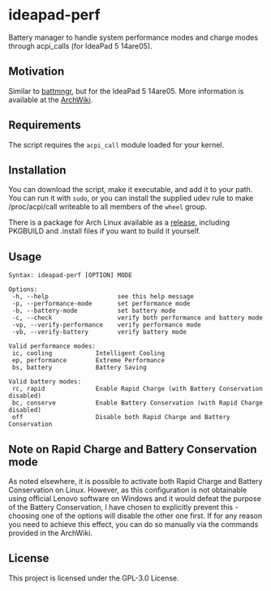 # ideapad-perf
Battery manager to handle system performance modes and charge modes through acpi_calls (for IdeaPad 5 14are05). 

## Motivation

Similar to [battmngr](https://github.com/0xless/battmngr), but for the IdeaPad 5 14are05. More information is available at the [ArchWiki](https://wiki.archlinux.org/title/Lenovo_IdeaPad_5_14are05).

## Requirements

The script requires the `acpi_call` module loaded for your kernel.

## Installation

You can download the script, make it executable, and add it to your path. You can run it with `sudo`, or you can install the supplied udev rule to make /proc/acpi/call writeable to all members of the `wheel` group.

There is a package for Arch Linux available as a [release](https://github.com/korikori/ideapad-perf/releases/), including PKGBUILD and .install files if you want to build it yourself.

## Usage

```
Syntax: ideapad-perf [OPTION] MODE

Options:
 -h, --help                   see this help message
 -p, --performance-mode       set performance mode
 -b, --battery-mode           set battery mode
 -c, --check                  verify both performance and battery mode
 -vp, --verify-performance    verify performance mode
 -vb, --verify-battery        verify battery mode

Valid performance modes:
 ic, cooling            Intelligent Cooling
 ep, performance        Extreme Performance
 bs, battery            Battery Saving

Valid battery modes:
 rc, rapid              Enable Rapid Charge (with Battery Conservation disabled)
 bc, conserve           Enable Battery Conservation (with Rapid Charge disabled)
 off                    Disable both Rapid Charge and Battery Conservation
```

## Note on Rapid Charge and Battery Conservation mode

As noted elsewhere, it is possible to activate both Rapid Charge and Battery Conservation on Linux. However, as this configuration is not obtainable using official Lenovo software on Windows and it would defeat the purpose of the Battery Conservation, I have chosen to explicitly prevent this - choosing one of the options will disable the other one first. If for any reason you need to achieve this effect, you can do so manually via the commands provided in the ArchWiki.

## License

This project is licensed under the GPL-3.0 License.
